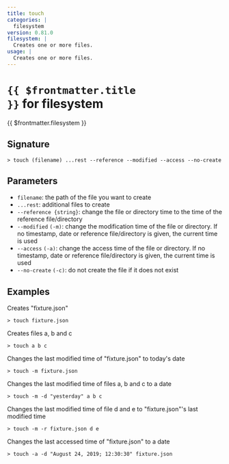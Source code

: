 ```yaml
---
title: touch
categories: |
  filesystem
version: 0.81.0
filesystem: |
  Creates one or more files.
usage: |
  Creates one or more files.
---
```


# <code>{{ $frontmatter.title }}</code> for filesystem

<div class='command-title'>{{ $frontmatter.filesystem }}</div>

## Signature

```> touch (filename) ...rest --reference --modified --access --no-create```

## Parameters

 -  `filename`: the path of the file you want to create
 -  `...rest`: additional files to create
 -  `--reference {string}`: change the file or directory time to the time of the reference file/directory
 -  `--modified` `(-m)`: change the modification time of the file or directory. If no timestamp, date or reference file/directory is given, the current time is used
 -  `--access` `(-a)`: change the access time of the file or directory. If no timestamp, date or reference file/directory is given, the current time is used
 -  `--no-create` `(-c)`: do not create the file if it does not exist

## Examples

Creates "fixture.json"
```shell
> touch fixture.json

```

Creates files a, b and c
```shell
> touch a b c

```

Changes the last modified time of "fixture.json" to today's date
```shell
> touch -m fixture.json

```

Changes the last modified time of files a, b and c to a date
```shell
> touch -m -d "yesterday" a b c

```

Changes the last modified time of file d and e to "fixture.json"'s last modified time
```shell
> touch -m -r fixture.json d e

```

Changes the last accessed time of "fixture.json" to a date
```shell
> touch -a -d "August 24, 2019; 12:30:30" fixture.json

```

